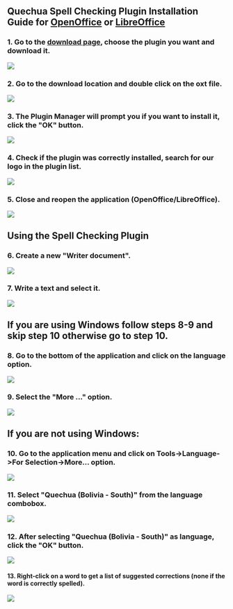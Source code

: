 ## Quechua Spell Checking Plugin Installation Guide for [OpenOffice](http://www.openoffice.org/download/) or [LibreOffice](http://www.libreoffice.org/download) ##

### 1. Go to the [download page](http://hinantin.com/sc/download.php), choose the plugin you want and download it. ###
<img src='http://hinantin.com/sc/images/installation/001_download.png'>

<h3>2. Go to the download location and double click on the oxt file.</h3>
<img src='http://hinantin.com/sc/images/installation/002_navigate.png'>


<h3>3. The Plugin Manager will prompt you if you want to install it, click the "OK" button.</h3>
<img src='http://hinantin.com/sc/images/installation/003_clic_ok.png'>

<h3>4. Check if the plugin was correctly installed, search for our logo in the plugin list.</h3>
<img src='http://hinantin.com/sc/images/installation/004_check_installation.png'>


<h3>5. Close and reopen the application (OpenOffice/LibreOffice).</h3>
<img src='http://hinantin.com/sc/images/installation/005_close_reopen.png'>

<h2>Using the Spell Checking Plugin</h2>

<h3>6. Create a new "Writer document".</h3>
<img src='http://hinantin.com/sc/images/installation/006_new_document.png'>

<h3>7. Write a text and select it.</h3>
<img src='http://hinantin.com/sc/images/installation/007_write_select.png'>

<h2>If you are using Windows follow steps 8-9 and skip step 10 otherwise go to step 10.</h2>

<h3>8. Go to the bottom of the application and click on the language option.</h3>
<img src='http://hinantin.com/sc/images/installation/008_language_clic.png'>

<h3>9. Select the "More ..." option.</h3>
<img src='http://hinantin.com/sc/images/installation/009_more_language.png'>

<h2>If you are not using Windows:</h2>

<h3>10. Go to the application menu and click on Tools-&gt;Language-&gt;For Selection-&gt;More... option.</h3>
<img src='http://hinantin.com/sc/images/installation/013_menu_language.png'>

<h3>11. Select "Quechua (Bolivia - South)" from the language combobox.</h3>
<img src='http://hinantin.com/sc/images/installation/010_select_language.png'>

<h3>12. After selecting "Quechua (Bolivia - South)" as language, click the "OK" button.</h3>
<img src='http://hinantin.com/sc/images/installation/011_select_language_ok.png'>

<h4>13. Right-click on a word to get a list of suggested corrections (none if the word is correctly spelled).</h4>
<img src='http://hinantin.com/sc/images/installation/012_right_clic.png'>